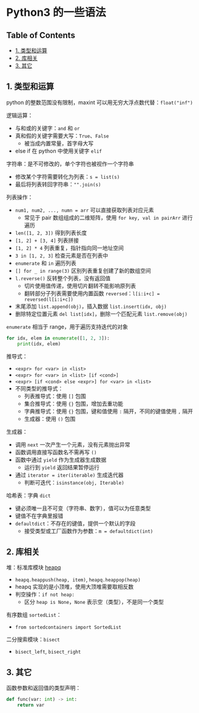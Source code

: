 <!-- omit in toc -->
# Python3 的一些语法

<!-- omit in toc -->
## Table of Contents

- [1. 类型和运算](#1-类型和运算)
- [2. 库相关](#2-库相关)
- [3. 其它](#3-其它)

## 1. 类型和运算

python 的整数范围没有限制，maxint 可以用无穷大浮点数代替：`float("inf")`

逻辑运算：

- 与和或的关键字：`and` 和 `or`
- 真和假的关键字需要大写：`True`、`False`
  - 被当成内置常量，首字母大写
- else if 在 python 中使用关键字 `elif`

字符串：是不可修改的，单个字符也被视作一个字符串

- 修改某个字符需要转化为列表：`s = list(s)`
- 最后将列表转回字符串：`"".join(s)`

列表操作：

- `num1, num2, ..., numn = arr` 可以直接获取列表对应元素
  - 常见于 pair 数组组成的二维矩阵，使用 `for key, val in pairArr` 进行遍历
- `len([1, 2, 3])` 得到列表长度
- `[1, 2] + [3, 4]` 列表拼接
- `[1, 2] * 4` 列表重复，指针指向同一地址空间
- `3 in [1, 2, 3]` 检查元素是否在列表中
- `enumerate` 和 `in` 遍历列表
- `[] for _ in range(3)` 区别列表重复创建了新的数组空间
- `l.reverse()` 反转整个列表，没有返回值
  - 切片使用值传递，使用切片翻转不能影响原列表
  - 翻转部分子列表需要使用内置函数 `reversed`：`l[i:i+c] = reversed(l[i:i+c])`
- 末尾添加 `list.append(obj)`，插入数据 `list.insert(idx, obj)`
- 删除特定位置元素 `del list[idx]`，删除一个匹配元素 `list.remove(obj)`

`enumerate` 相当于 range，用于遍历支持迭代的对象

```py
for idx, elem in enumerate([1, 2, 3]):
    print(idx, elem)
```

推导式：

- `<expr> for <var> in <list>`
- `<expr> for <var> in <list> [if <cond>]`
- `<expr> [if <cond> else <expr>] for <var> in <list>`
- 不同类型的推导式：
  - 列表推导式：使用 `[]` 包围
  - 集合推导式：使用 `{}` 包围，增加去重功能
  - 字典推导式：使用 `{}` 包围，键和值使用 `:` 隔开，不同的键值使用 `,` 隔开
  - 生成器：使用 `()` 包围

生成器：

- 调用 `next` 一次产生一个元素，没有元素抛出异常
- 函数调用直接写函数名不需再写 `()`
- 函数中通过 `yield` 作为生成器生成数据
  - 运行到 `yield` 返回结果暂停运行
- 通过 `iterator = iter(iterable)` 生成迭代器
  - 判断可迭代：`isinstance(obj, Iterable)`

哈希表：字典 `dict`

- 键必须唯一且不可变（字符串、数字），值可以为任意类型
- 键值不在字典里报错
- `defaultdict`：不存在的键值，提供一个默认的字段
  - 接受类型或工厂函数作为参数：`m = defaultdict(int)`

## 2. 库相关

堆：标准库模块 [heapq](https://docs.python.org/3/library/heapq.html)

- `heapq.heappush(heap, item)`, `heapq.heappop(heap)`
- heapq 实现的是小顶堆，使用大顶堆需要取相反数
- 判空操作：`if not heap:`
  - 区分 `heap is None`，`None` 表示空（类型），不是同一个类型

有序数组 `sortedList`：

- `from sortedcontainers import SortedList`

二分搜索模块：`bisect`

- `bisect_left`, `bisect_right`

## 3. 其它

函数参数和返回值的类型声明：

```py
def func(var: int) -> int:
    return var
```

